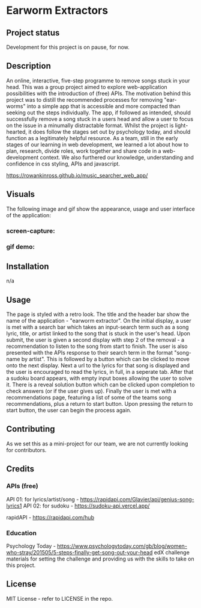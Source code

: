 # Earworm Extractors

## Project status
Development for this project is on pause, for now.



## Description

An online, interactive, five-step programme to remove songs stuck in your head. This was a group project aimed to explore web-application possibilities with the introduction of (free) APIs. The motivation behind this project was to distill the recommended processes for removing "ear-worms" into a simple app that is accessible and more compacted than seeking out the steps individually. The app, if followed as intended, should successfully remove a song stuck in a users head and allow a user to focus on the issue in a minumally distractable format. Whilst the project is light-hearted, it does follow the stages set out by psychology today, and should function as a legitimately helpful resource. As a team, still in the early stages of our learning in web development, we learned a lot about how to plan, research, divide roles, work together and share code in a web-development context. We also furthered our knowledge, understanding and confidence in css styling, APIs and javascript. 

https://rowankinross.github.io/music_searcher_web_app/



## Visuals
The following image and gif show the appearance, usage and user interface of the application:

### screen-capture:
<!-- ![dashboard screen-capture](./assets/images/) -->
### gif demo:
<!-- ![dashboard demo](./assets/images/) -->



## Installation
n/a


## Usage
The page is styled with a retro look. The title and the header bar show the name of the application - "earworm extractor". On the initial display, a user is met with a search bar which takes an input-search term such as a song lyric, title, or artist linked to the song that is stuck in the user's head. Upon submit, the user is given a second display with step 2 of the removal - a recommendation to listen to the song from start to finish. The user is also presented with the APIs response to their search term in the format "song-name by artist". This is followed by a button which can be clicked to move onto the next display. Next a url to the lyrics for that song is displayed and the user is encouraged to read the lyrics, in full, in a seperate tab. After that a sudoku board appears, with empty input boxes allowing the user to solve it. There is a reveal solution button which can be clicked upon completion to check answers (or if the user gives up). Finally the user is met with a recommendations page, featuring a list of some of the teams song recommendations, plus a return to start button. Upon pressing the return to start button, the user can begin the process again.


## Contributing
As we set this as a mini-project for our team, we are not currently looking for contributors.


## Credits

### APIs (free)
API 01: for lyrics/artist/song - https://rapidapi.com/Glavier/api/genius-song-lyrics1 
API 02: for sudoku - https://sudoku-api.vercel.app/

rapidAPI - https://rapidapi.com/hub



### Education
Psychology Today - https://www.psychologytoday.com/gb/blog/women-who-stray/201505/5-steps-finally-get-song-out-your-head
edX challenge materials for setting the challenge and providing us with the skills to take on this project.



## License

MIT License - refer to LICENSE in the repo.